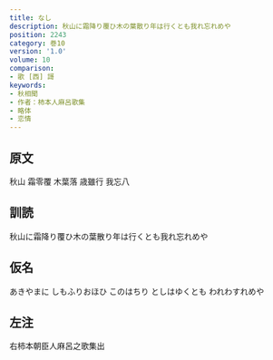 ```yaml
---
title: なし
description: 秋山に霜降り覆ひ木の葉散り年は行くとも我れ忘れめや
position: 2243
category: 巻10
version: '1.0'
volume: 10
comparison:
- 歌 [西] 謌
keywords:
- 秋相聞
- 作者：柿本人麻呂歌集
- 略体
- 恋情
---
```


## 原文

秋山 霜零覆 木葉落 歳雖行 我忘八

## 訓読

秋山に霜降り覆ひ木の葉散り年は行くとも我れ忘れめや

## 仮名

あきやまに しもふりおほひ このはちり としはゆくとも われわすれめや

## 左注

右柿本朝臣人麻呂之歌集出
